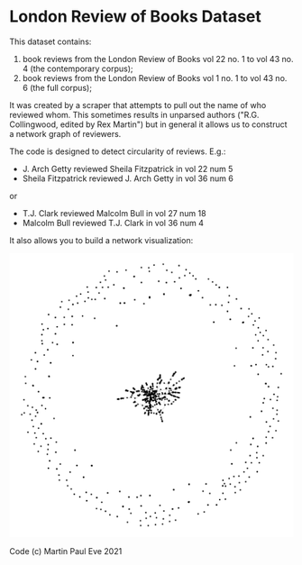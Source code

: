 # London Review of Books Dataset
This dataset contains:

1. book reviews from the London Review of Books vol 22 no. 1 to vol 43 no. 4 (the contemporary corpus);
2. book reviews from the London Review of Books vol 1 no. 1 to vol 43 no. 6 (the full corpus);
   
It was created by a scraper that attempts to pull out the name of who reviewed whom. This sometimes results in unparsed authors ("R.G. Collingwood, edited by Rex Martin") but in general it allows us to construct a network graph of reviewers.

The code is designed to detect circularity of reviews. E.g.:
* J. Arch Getty reviewed Sheila Fitzpatrick in vol 22 num 5
* Sheila Fitzpatrick reviewed J. Arch Getty in vol 36 num 6

or

* T.J. Clark reviewed Malcolm Bull in vol 27 num 18
* Malcolm Bull reviewed T.J. Clark in vol 36 num 4

It also allows you to build a network visualization:

![Network visualization of LRB reviews](data/LRB.png "Network visualization of LRB reviews")

Code (c) Martin Paul Eve 2021


